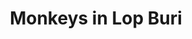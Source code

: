 ---
title: Monkeys in Lop Buri
category: blog
lat: 14.80135
lng: 100.61446
image: https://s3-us-west-2.amazonaws.com/travels2013/2014-01-08 23:02:36 PST.jpg
observation: 20140108230236PST
---